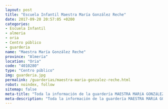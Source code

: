 ```yaml
---
layout: post
title: "Escuela Infantil Maestra María González Reche"
date: 2017-09-20 20:57:05 +0200
categories:
- Escuela Infantil
- almeria
- oria
- Centro público
- guarderia
name: "Maestra María González Reche"
province: "Almería"
location: "Oria"
code: "4010280"
type: "Centro público"
img: guarderia.jpg
permalink: /guarderias/maestra-maria-gonzalez-reche.html
robot: noindex, follow
sitemap: false
meta-title: "Toda la información de la guardería MAESTRA MARíA GONZáLEZ RECHE"
meta-description: "Toda la información de la guardería MAESTRA MARíA GONZáLEZ RECHE"
---
```

